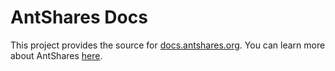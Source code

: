 AntShares Docs
============

This project provides the source for [docs.antshares.org](http://docs.antshares.org/). You can learn more about AntShares [here](https://github.com/neo-project/neo).
